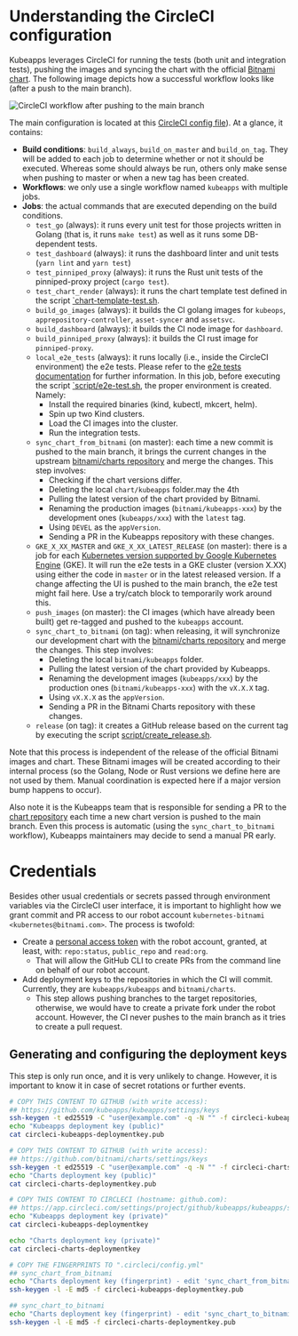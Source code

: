 # Understanding the CircleCI configuration

Kubeapps leverages CircleCI for running the tests (both unit and integration tests), pushing the images and syncing the chart with the official [Bitnami chart](https://github.com/bitnami/charts/tree/master/bitnami/kubeapps). The following image depicts how a successful workflow looks like (after a push to the main branch).

![CircleCI workflow after pushing to the main branch](../img/ci-workflow-master.png "CircleCI workflow after pushing to the main branch")

The main configuration is located at this [CircleCI config file](../../.circleci/config.yml)). At a glance, it contains:

- **Build conditions**: `build_always`, `build_on_master` and `build_on_tag`. They will be added to each job to determine whether or not it should be executed. Whereas some should always be run, others only make sense when pushing to master or when a new tag has been created.
- **Workflows**: we only use a single workflow named `kubeapps` with multiple jobs.
- **Jobs**: the actual commands that are executed depending on the build conditions.
  - `test_go` (always): it runs every unit test for those projects written in Golang (that is, it runs `make test`) as well as it runs some DB-dependent tests.
  - `test_dashboard` (always): it runs the dashboard linter and unit tests (`yarn lint` and `yarn test`)
  - `test_pinniped_proxy` (always): it runs the Rust unit tests of the pinniped-proxy project (`cargo test`).
  - `test_chart_render` (always): it runs the chart template test defined in the script [`chart-template-test.sh](../../script/chart-template-test.sh).
  - `build_go_images` (always): it builds the CI golang images for `kubeops`, `apprepository-controller`, `asset-syncer` and `assetsvc`.
  - `build_dashboard` (always): it builds the CI node image for `dashboard`.
  - `build_pinniped_proxy` (always): it builds the CI rust image for `pinniped-proxy`.
  - `local_e2e_tests` (always): it runs locally (i.e., inside the CircleCI environment) the e2e tests. Please refer to the [e2e tests documentation](./end-to-end-tests.md) for further information. In this job, before executing the script [`script/e2e-test.sh](../../script/e2e-test.sh), the proper environment is created. Namely:
    - Install the required binaries (kind, kubectl, mkcert, helm).
    - Spin up two Kind clusters.
    - Load the CI images into the cluster.
    - Run the integration tests.
  - `sync_chart_from_bitnami` (on master): each time a new commit is pushed to the main branch, it brings the current changes in the upstream [bitnami/charts repository](https://github.com/bitnami/charts/tree/master/bitnami/kubeapps) and merge the changes. This step involves:
    - Checking if the chart versions differ.
    - Deleting the local `chart/kubeapps` folder.may the 4th
    - Pulling the latest version of the chart provided by Bitnami.
    - Renaming the production images (`bitnami/kubeapps-xxx`) by the development ones (`kubeapps/xxx`) with the `latest` tag.
    - Using `DEVEL` as the `appVersion`.
    - Sending a PR in the Kubeapps repository with these changes.
  - `GKE_X_XX_MASTER` and `GKE_X_XX_LATEST_RELEASE` (on master): there is a job for each [Kubernetes version supported by Google Kubernetes Engine](https://cloud.google.com/kubernetes-engine/docs/release-notes) (GKE). It will run the e2e tests in a GKE cluster (version X.XX) using either the code in `master` or in the latest released version. If a change affecting the UI is pushed to the main branch, the e2e test might fail here. Use a try/catch block to temporarily work around this.
  - `push_images` (on master): the CI images (which have already been built) get re-tagged and pushed to the `kubeapps` account.
  - `sync_chart_to_bitnami` (on tag): when releasing, it will synchronize our development chart with the [bitnami/charts repository](https://github.com/bitnami/charts/tree/master/bitnami/kubeapps) and merge the changes. This step involves:
    - Deleting the local `bitnami/kubeapps` folder.
    - Pulling the latest version of the chart provided by Kubeapps.
    - Renaming the development images (`kubeapps/xxx`) by the production ones (`bitnami/kubeapps-xxx`) with the `vX.X.X` tag.
    - Using `vX.X.X` as the `appVersion`.
    - Sending a PR in the Bitnami Charts repository with these changes.
  - `release` (on tag): it creates a GitHub release based on the current tag by executing the script [script/create_release.sh](../../script/create_release.sh).

Note that this process is independent of the release of the official Bitnami images and chart. These Bitnami images will be created according to their internal process (so the Golang, Node or Rust versions we define here are not used by them. Manual coordination is expected here if a major version bump happens to occur).

Also note it is the Kubeapps team that is responsible for sending a PR to the [chart repository](https://github.com/bitnami/charts/tree/master/bitnami/kubeapps) each time a new chart version is pushed to the main branch. Even this process is automatic (using the `sync_chart_to_bitnami` workflow), Kubeapps maintainers may decide to send a manual PR early.

# Credentials

Besides other usual credentials or secrets passed through environment variables via the CircleCI user interface, it is important to highlight how we grant commit and PR access to our robot account `kubernetes-bitnami <kubernetes@bitnami.com>`. The process is twofold:

- Create a [personal access token](https://docs.github.com/en/github/authenticating-to-github/creating-a-personal-access-token) with the robot account, granted, at least, with: `repo:status`, `public_repo` and `read:org`.
  - That will allow the GitHub CLI to create PRs from the command line on behalf of our robot account.
- Add deployment keys to the repositories in which the CI will commit. Currently, they are `kubeapps/kubeapps` and `bitnami/charts`.
  - This step allows pushing branches to the target repositories, otherwise, we would have to create a private fork under the robot account. However, the CI never pushes to the main branch as it tries to create a pull request.

## Generating and configuring the deployment keys

This step is only run once, and it is very unlikely to change. However, it is important to know it in case of secret rotations or further events.

```bash
# COPY THIS CONTENT TO GITHUB (with write access):
## https://github.com/kubeapps/kubeapps/settings/keys
ssh-keygen -t ed25519 -C "user@example.com" -q -N "" -f circleci-kubeapps-deploymentkey
echo "Kubeapps deployment key (public)"
cat circleci-kubeapps-deploymentkey.pub

# COPY THIS CONTENT TO GITHUB (with write access):
## https://github.com/bitnami/charts/settings/keys
ssh-keygen -t ed25519 -C "user@example.com" -q -N "" -f circleci-charts-deploymentkey
echo "Charts deployment key (public)"
cat circleci-charts-deploymentkey.pub

# COPY THIS CONTENT TO CIRCLECI (hostname: github.com):
## https://app.circleci.com/settings/project/github/kubeapps/kubeapps/ssh
echo "Kubeapps deployment key (private)"
cat circleci-kubeapps-deploymentkey

echo "Charts deployment key (private)"
cat circleci-charts-deploymentkey

# COPY THE FINGERPRINTS TO ".circleci/config.yml"
## sync_chart_from_bitnami
echo "Charts deployment key (fingerprint) - edit 'sync_chart_from_bitnami'"
ssh-keygen -l -E md5 -f circleci-kubeapps-deploymentkey.pub

## sync_chart_to_bitnami
echo "Charts deployment key (fingerprint) - edit 'sync_chart_to_bitnami'"
ssh-keygen -l -E md5 -f circleci-charts-deploymentkey.pub
```
